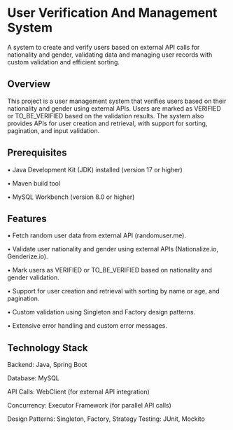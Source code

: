 
# User Verification And Management System
A system to create and verify users based on external API calls for nationality and gender, validating data and managing user records with custom validation and efficient sorting.

## Overview
This project is a user management system that verifies users based on their nationality and gender using external APIs. Users are marked as VERIFIED or TO_BE_VERIFIED based on the validation results. The system also provides APIs for user creation and retrieval, with support for sorting, pagination, and input validation.

## Prerequisites

• Java Development Kit (JDK) installed (version 17 or higher)

• Maven build tool

• MySQL Workbench (version 8.0 or higher)

## Features
• Fetch random user data from external API (randomuser.me).

• Validate user nationality and gender using external APIs (Nationalize.io, Genderize.io).

• Mark users as VERIFIED or TO_BE_VERIFIED based on nationality and gender validation.

• Support for user creation and retrieval with sorting by name or age, and pagination.

• Custom validation using Singleton and Factory design patterns.

• Extensive error handling and custom error messages.

## Technology Stack
Backend: Java, Spring Boot

Database: MySQL

API Calls: WebClient (for external API integration)

Concurrency: Executor Framework (for parallel API calls)

Design Patterns: Singleton, Factory, Strategy
Testing: JUnit, Mockito
